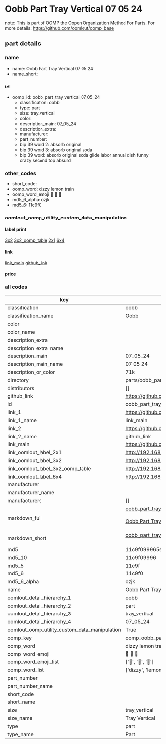 # Oobb Part Tray Vertical 07 05 24  

note: This is part of OOMP the Oopen Organization Method For Parts. For more details: https://github.com/oomlout/oomp_base

##  part details





### name
* name: Oobb Part Tray Vertical 07 05 24
* name_short: 
### id
* oomp_id: oobb_part_tray_vertical_07_05_24
  * classification: oobb
  * type: part
  * size: tray_vertical
  * color: 
  * description_main: 07_05_24
  * description_extra: 
  * manufacturer: 
  * part_number: 
  * bip 39 word 2: absorb original
  * bip 39 word 3: absorb original soda
  * bip 39 word: absorb original soda glide labor annual dish funny crazy second top absurd

### other_codes
* short_code: 
* oomp_word: dizzy lemon train
* oomp_word_emoji :dizzy: :lemon: :train:
* md5_6_alpha: ozjk
* md5_6: 11c9f0






### oomlout_oomp_utility_custom_data_manipulation
#### label print
[3x2](http://192.168.1.245:1112/?label=oomp%20ozjk)
[3x2_oomp_table](http://192.168.1.107:1112/?label=oomp%20ozjk)
[2x1](http://192.168.1.242:1112/?label=oomp%20ozjk)
[6x4](http://192.168.1.55:1112/?label=oomp%20ozjk)    

#### link

[link_main](https://github.com/oomlout/oomlout_oomp_current_version_messy/tree/main/parts/oobb_part_tray_vertical_07_05_24) [github_link](https://github.com/oomlout/oomlout_oomp_part_src/tree/main/parts/oobb_part_tray_vertical_07_05_24)                             

#### price







### all codes 
| key | value |  
| --- | --- |  
| classification | oobb |  
| classification_name | Oobb |  
| color |  |  
| color_name |  |  
| description_extra |  |  
| description_extra_name |  |  
| description_main | 07_05_24 |  
| description_main_name | 07 05 24 |  
| description_or_color | 71k |  
| directory | parts/oobb_part_tray_vertical_07_05_24 |  
| distributors | [] |  
| github_link | https://github.com/oomlout/oomlout_oomp_part_src/tree/main/parts/oobb_part_tray_vertical_07_05_24 |  
| id | oobb_part_tray_vertical_07_05_24 |  
| link_1 | https://github.com/oomlout/oomlout_oomp_current_version_messy/tree/main/parts/oobb_part_tray_vertical_07_05_24 |  
| link_1_name | link_main |  
| link_2 | https://github.com/oomlout/oomlout_oomp_part_src/tree/main/parts/oobb_part_tray_vertical_07_05_24 |  
| link_2_name | github_link |  
| link_main | https://github.com/oomlout/oomlout_oomp_current_version_messy/tree/main/parts/oobb_part_tray_vertical_07_05_24 |  
| link_oomlout_label_2x1 | http://192.168.1.242:1112/?label=oomp%20ozjk |  
| link_oomlout_label_3x2 | http://192.168.1.245:1112/?label=oomp%20ozjk |  
| link_oomlout_label_3x2_oomp_table | http://192.168.1.107:1112/?label=oomp%20ozjk |  
| link_oomlout_label_6x4 | http://192.168.1.55:1112/?label=oomp%20ozjk |  
| manufacturer |  |  
| manufacturer_name |  |  
| manufacturers | [] |  
| markdown_full | [oobb_part_tray_vertical_07_05_24](https://github.com/oomlout/oomlout_oomp_current_version_messy/tree/main/parts/oobb_part_tray_vertical_07_05_24)<br>[](https://github.com/oomlout/oomlout_oomp_current_version_messy/tree/main/parts/oobb_part_tray_vertical_07_05_24)<br>[Oobb Part Tray Vertical 07 05 24](https://github.com/oomlout/oomlout_oomp_current_version_messy/tree/main/parts/oobb_part_tray_vertical_07_05_24)<br><br> |  
| markdown_short | [oobb_part_tray_vertical_07_05_24](https://github.com/oomlout/oomlout_oomp_current_version_messy/tree/main/parts/oobb_part_tray_vertical_07_05_24)<br><br> |  
| md5 | 11c9f099965e27e425be26319c672806 |  
| md5_10 | 11c9f09996 |  
| md5_5 | 11c9f |  
| md5_6 | 11c9f0 |  
| md5_6_alpha | ozjk |  
| name | Oobb Part Tray Vertical 07 05 24 |  
| oomlout_detail_hierarchy_1 | oobb |  
| oomlout_detail_hierarchy_2 | part |  
| oomlout_detail_hierarchy_3 | tray_vertical |  
| oomlout_detail_hierarchy_4 | 07_05_24 |  
| oomlout_oomp_utility_custom_data_manipulation | True |  
| oomp_key | oomp_oobb_part_tray_vertical_07_05_24 |  
| oomp_word | dizzy lemon train |  
| oomp_word_emoji | :dizzy: :lemon: :train: |  
| oomp_word_emoji_list | [':dizzy:', ':lemon:', ':train:'] |  
| oomp_word_list | ['dizzy', 'lemon', 'train'] |  
| part_number |  |  
| part_number_name |  |  
| short_code |  |  
| short_name |  |  
| size | tray_vertical |  
| size_name | Tray Vertical |  
| type | part |  
| type_name | Part |  
